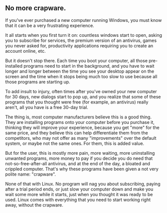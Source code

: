 <?php require("../../entete.php");?> <?php require("../../base.php");?> <?php require("../../fonctions.php");?>

<div id="corps">

<h2>No more crapware.</h2>

If you've ever purchased a new computer running Windows, you must know that it can be a very
frustrating experience.

It all starts when you first turn it on: countless windows start to open, asking you to
subscribe for services, the premium version of an antivirus, games you never asked for,
productivity applications requiring you to create an account online, etc.

But it doesn't stop there. Each time you boot your computer, all those pre-installed
programs need to start in the background, and you have to wait longer and longer between the
time you see your desktop appear on the screen and the time when it stops being much too slow
to use because all those programs are starting up.

To add insult to injury, often times after you've owned your new computer for 30 days, new
dialogs start to pop up, and you realize that some of these programs that you thought were free
(for example, an antivirus) really aren't, all you have is a free 30-day trial.

The thing is, most computer manufacturers believe this is a good thing. They are installing
programs onto your computer before you purchase it, thinking they will improve your experience,
because you get "more" for the same price, and they believe this can help differentiate them
from the competitors, who may not offer as many "improvements" over the default system, or
maybe not the same ones. For them, this is added value.

But for the user, this is mostly more pain, more waiting, more uninstalling unwanted
programs, more money to pay if you decide you do need that not-so-free-after-all antivirus, and
at the end of the day, a bloated and crippled computer. That's why these programs have been
given a not very polite name: "crapware".

None of that with Linux. No program will nag you about subscribing, paying after a trial
period ends, or just slow your computer down and make you wait some more while it starts, just
when you thought it was ready to be used. Linux comes with everything that you need to start
working right away, without the crapware.

</div>



